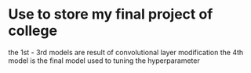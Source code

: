 Use to store my final project of college
=========================================

the 1st - 3rd models are result of convolutional layer modification
the 4th model is the final model used to tuning the hyperparameter
